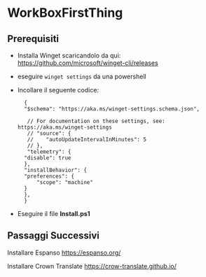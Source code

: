 # WorkBoxFirstThing

## Prerequisiti

- Installa Winget scaricandolo da qui: https://github.com/microsoft/winget-cli/releases

- eseguire `winget settings` da una powershell

- Incollare il seguente codice:

    
        {
        "$schema": "https://aka.ms/winget-settings.schema.json",

         // For documentation on these settings, see: https://aka.ms/winget-settings
         // "source": {
         //    "autoUpdateIntervalInMinutes": 5
         // },
         "telemetry": {
        "disable": true
        },
        "installBehavior": {
        "preferences": {
            "scope": "machine"
        }
        },
        }

- Eseguire il file **Install.ps1**

## Passaggi Successivi

Installare Espanso  https://espanso.org/

Installare Crown Translate https://crow-translate.github.io/
